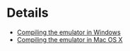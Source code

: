 # Details #

  * [Compiling the emulator in Windows](CompilingEmulatorWindows.md)
  * [Compiling the emulator in Mac OS X](CompilingEmulatorMacOS.md)